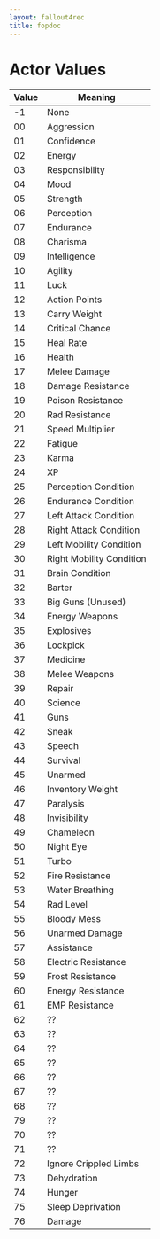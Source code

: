 ```yaml
---
layout: fallout4rec
title: fopdoc
---
```

Actor Values
============

Value | Meaning
------|--------
-1 | None
00 | Aggression
01 | Confidence
02 | Energy
03 | Responsibility
04 | Mood
05 | Strength
06 | Perception
07 | Endurance
08 | Charisma
09 | Intelligence
10 | Agility
11 | Luck
12 | Action Points
13 | Carry Weight
14 | Critical Chance
15 | Heal Rate
16 | Health
17 | Melee Damage
18 | Damage Resistance
19 | Poison Resistance
20 | Rad Resistance
21 | Speed Multiplier
22 | Fatigue
23 | Karma
24 | XP
25 | Perception Condition
26 | Endurance Condition
27 | Left Attack Condition
28 | Right Attack Condition
29 | Left Mobility Condition
30 | Right Mobility Condition
31 | Brain Condition
32 | Barter
33 | Big Guns (Unused)
34 | Energy Weapons
35 | Explosives
36 | Lockpick
37 | Medicine
38 | Melee Weapons
39 | Repair
40 | Science
41 | Guns
42 | Sneak
43 | Speech
44 | Survival
45 | Unarmed
46 | Inventory Weight
47 | Paralysis
48 | Invisibility
49 | Chameleon
50 | Night Eye
51 | Turbo
52 | Fire Resistance
53 | Water Breathing
54 | Rad Level
55 | Bloody Mess
56 | Unarmed Damage
57 | Assistance
58 | Electric Resistance
59 | Frost Resistance
60 | Energy Resistance
61 | EMP Resistance
62 | ??
63 | ??
64 | ??
65 | ??
66 | ??
67 | ??
68 | ??
79 | ??
70 | ??
71 | ??
72 | Ignore Crippled Limbs
73 | Dehydration
74 | Hunger
75 | Sleep Deprivation
76 | Damage
